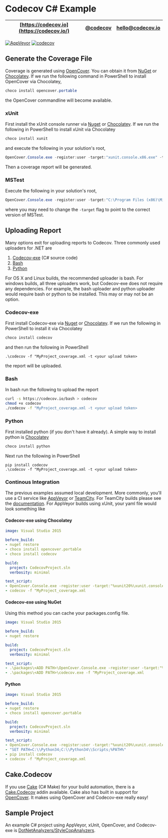 # Codecov C# Example

| [https://codecov.io](https://codecov.io/) | [@codecov](https://twitter.com/codecov) | [hello@codecov.io](mailto:hello@codecov.io) |
| ----------------------- | ------------- | --------------------- |

[![AppVeyor](https://img.shields.io/appveyor/ci/stevepeak/example-csharp.svg)](https://ci.appveyor.com/project/stevepeak/example-csharp/branch/master)
[![codecov](https://codecov.io/gh/codecov/example-csharp/branch/master/graph/badge.svg)](https://codecov.io/gh/codecov/example-csharp)

## Generate the Coverage File

Coverage is generated using [OpenCover](https://github.com/OpenCover/opencover). You can obtain it from [NuGet](https://www.nuget.org/packages/opencover) or [Chocolatey](https://chocolatey.org/packages/opencover.portable). If we run the following command in PowerShell to install OpenCover via Chocolatey, 

```powershell
choco install opencover.portable
```

the OpenCover commandline will become available.

### xUnit

First install the xUnit console runner via [Nuget](https://www.nuget.org/packages/xunit.runner.console/2.3.0-beta1-build3642) or [Chocolatey](https://chocolatey.org/packages/XUnit). If we run the following in PowerShell to install xUnit via Chocolatey

```powershell
choco install xunit
```

and execute the following in your solution's root,

```powershell
OpenCover.Console.exe -register:user -target:"xunit.console.x86.exe" -targetargs:".\MyUnitTests\bin\Debug\MyUnitTests.dll -noshadow" -filter:"+[UnitTestTargetProject*]* -[MyUnitTests*]*" -output:".\MyProject_coverage.xml"
```

Then a coverage report will be generated.

### MSTest

Execute the following in your solution's root,

```powershell
OpenCover.Console.exe -register:user -target:"C:\Program Files (x86)\Microsoft Visual Studio 14.0\Common7\IDE\MSTest.exe" -targetargs:"/testcontainer:"".\MyUnitTests\bin\Debug\MyUnitTests.dll" -filter:"+[UnitTestTargetProject*]* -[MyUnitTests*]*" -output:".\MyProject_coverage.xml"
```

where you may need to change the `-target` flag to point to the correct version of MSTest.

## Uploading Report

Many options exit for uploading reports to Codecov. Three commonly used uploaders for .NET are

1. [Codecov-exe](https://github.com/codecov/codecov-exe) (C# source code)
2. [Bash](https://github.com/codecov/codecov-bash)
3. [Python](https://github.com/codecov/codecov-python)

For OS X and Linux builds, the recommended uploader is bash. For windows builds, all three uploaders work, but Codecov-exe does not require any dependencies. For example, the bash uploader and python uploader would require bash or python to be installed. This may or may not be an option.

### Codecov-exe

First install Codecov-exe via [Nuget](https://www.nuget.org/packages/Codecov/) or [Chocolatey](https://chocolatey.org/packages/codecov). If we run the following in PowerShell to install it via Chocolatey

```powershell
choco install codecov
```

and then run the following in PowerShell

```
.\codecov -f "MyProject_coverage.xml -t <your upload token>
```

the report will be uploaded.

### Bash

In bash run the following to upload the report

```bash
curl -s https://codecov.io/bash > codecov
chmod +x codecov
./codecov -f "MyProject_coverage.xml -t <your upload token>
```

### Python
 
First installed python (if you don't have it already). A simple way to install python is [Chocolatey](https://chocolatey.org/packages/python)

```powershell
choco install python
```

Next run the following in PowerShell

```
pip install codecov
.\codecov -f "MyProject_coverage.xml -t <your upload token>
```

### Continous Integration

The previous examples assumed local development. More commonly, you'll use a CI service like [AppVeyor](https://www.appveyor.com/) or [TeamCity](https://www.jetbrains.com/teamcity/). For TeamCity builds please see the [documentation](https://github.com/codecov/codecov-exe#teamcity). For AppVeyor builds using xUnit, your yaml file would look something like

#### Codecov-exe using Chocolatey

```yaml
image: Visual Studio 2015

before_build:
- nuget restore
- choco install opencover.portable
- choco install codecov

build:
  project: CodecovProject.sln
  verbosity: minimal

test_script:
- OpenCover.Console.exe -register:user -target:"%xunit20%\xunit.console.x86.exe" -targetargs:".\MyUnitTests\bin\Debug\MyUnitTests.dll -noshadow" -filter:"+[UnitTestTargetProject*]* -[MyUnitTests*]*" -output:".\MyProject_coverage.xml"
- codecov -f "MyProject_coverage.xml
```

#### Codecov-exe using NuGet

Using this method you can cache your packages.config file.

```yaml
image: Visual Studio 2015

before_build:
- nuget restore

build:
  project: CodecovProject.sln
  verbosity: minimal

test_script:
- .\packages\<ADD PATH>\OpenCover.Console.exe -register:user -target:"%xunit20%\xunit.console.x86.exe" -targetargs:".\MyUnitTests\bin\Debug\MyUnitTests.dll -noshadow" -filter:"+[UnitTestTargetProject*]* -[MyUnitTests*]*" -output:".\MyProject_coverage.xml"
- .\packages\<ADD PATH>\codecov.exe -f "MyProject_coverage.xml
```

#### Python

```yaml
image: Visual Studio 2015

before_build:
- nuget restore
- choco install opencover.portable

build:
  project: CodecovProject.sln
  verbosity: minimal

test_script:
- OpenCover.Console.exe -register:user -target:"%xunit20%\xunit.console.x86.exe" -targetargs:".\MyUnitTests\bin\Debug\MyUnitTests.dll -noshadow" -filter:"+[UnitTestTargetProject*]* -[MyUnitTests*]*" -output:".\MyProject_coverage.xml"
- "SET PATH=C:\\Python34;C:\\Python34\\Scripts;%PATH%"
- pip install codecov
- codecov -f "MyProject_coverage.xml
```

## Cake.Codecov

If you use [Cake](http://cakebuild.net/) (C# Make) for your build automation, there is a [Cake.Codecov](http://cakebuild.net/dsl/codecov/) addin available. Cake also has built in support for [OpenCover](http://cakebuild.net/dsl/opencover/). It makes using OpenCover and Codecov-exe really easy!

## Sample Project

An example C# project using AppVeyor, xUnit, OpenCover, and Codecov-exe is [DotNetAnalyzers/StyleCopAnalyzers](https://github.com/DotNetAnalyzers/StyleCopAnalyzers).
